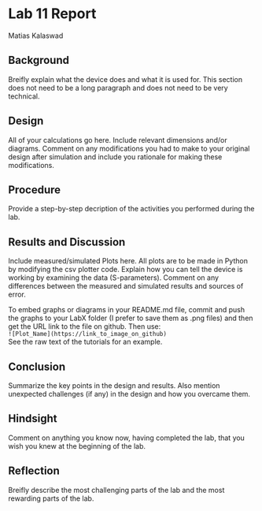 # Lab 11 Report
Matias Kalaswad

## Background
Breifly explain what the device does and what it is used for. This section does not need to be a long paragraph and does not need to be very technical.

## Design
All of your calculations go here. Include relevant dimensions and/or diagrams. Comment on any modifications you had to make to your original design after simulation and include you rationale for making these modifications.

## Procedure
Provide a step-by-step decription of the activities you performed during the lab.

## Results and Discussion
Include measured/simulated Plots here. All plots are to be made in Python by modifying the csv plotter code. Explain how you can tell the device is working by examining the data (S-parameters). Comment on any differences between the measured and simulated results and sources of error.

To embed graphs or diagrams in your README.md file, commit and push the graphs to your LabX folder (I prefer to save them as .png files) and then get the URL link to the file on github. Then use: <br>
`![Plot_Name](https://link_to_image_on_github)` <br>
See the raw text of the tutorials for an example.

## Conclusion
Summarize the key points in the design and results. Also mention unexpected challenges (if any) in the design and how you overcame them. 

## Hindsight
Comment on anything you know now, having completed the lab, that you wish you knew at the beginning of the lab.

## Reflection
Breifly describe the most challenging parts of the lab and the most rewarding parts of the lab.
